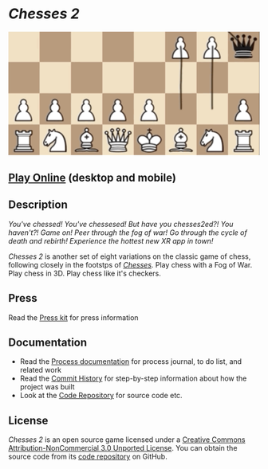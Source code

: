# *Chesses 2*

![](images/chesses-2-banner.png)

## [Play Online](https://www.pippinbarr.com/chesses2/) (desktop and mobile)

## Description
*You've chessed! You've chessesed! But have you chesses2ed?! You haven't?! Game on! Peer through the fog of war! Go through the cycle of death and rebirth! Experience the hottest new XR app in town!*

_Chesses 2_ is another set of eight variations on the classic game of chess, following closely in the footstps of [*Chesses*](https://www.pippinbarr.com/chesses/). Play chess with a Fog of War. Play chess in 3D. Play chess like it's checkers.

## Press

Read the [Press kit](../press) for press information

## Documentation

* Read the [Process documentation](../process) for process journal, to do list, and related work
* Read the [Commit History](https://github.com/pippinbarr/chesses2/commits/master) for step-by-step information about how the project was built
* Look at the [Code Repository](https://github.com/pippinbarr/chesses2) for source code etc.

## License
*Chesses 2* is an open source game licensed under a [Creative Commons Attribution-NonCommercial 3.0 Unported License](http://creativecommons.org/licenses/by-nc/3.0/). You can obtain the source code from its [code repository](https://github.com/pippinbarr/the-artist-is-present-2) on GitHub.
